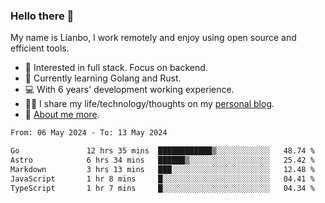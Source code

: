 ### Hello there 👋

My name is Lianbo, I work remotely and enjoy using open source and efficient tools.

- 🔭 Interested in full stack. Focus on backend.
- 🌱 Currently learning Golang and Rust.
- 💻 With 6 years' development working experience.
- ✍🏻 I share my life/technology/thoughts on my [personal blog](https://godruoyi.com).
- 👒 [About me more](https://godruoyi.com/posts/About-godruoyi).

<!--START_SECTION:waka-->

```txt
From: 06 May 2024 - To: 13 May 2024

Go               12 hrs 35 mins  ████████████▒░░░░░░░░░░░░   48.74 %
Astro            6 hrs 34 mins   ██████▒░░░░░░░░░░░░░░░░░░   25.42 %
Markdown         3 hrs 13 mins   ███░░░░░░░░░░░░░░░░░░░░░░   12.48 %
JavaScript       1 hr 8 mins     █░░░░░░░░░░░░░░░░░░░░░░░░   04.41 %
TypeScript       1 hr 7 mins     █░░░░░░░░░░░░░░░░░░░░░░░░   04.34 %
```

<!--END_SECTION:waka-->
